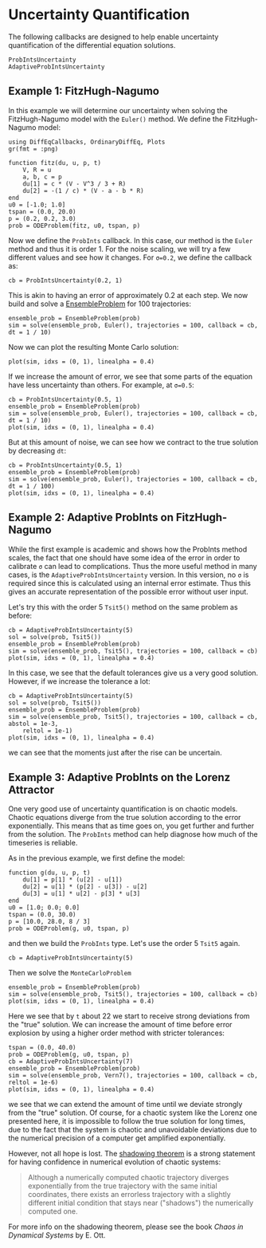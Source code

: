# Uncertainty Quantification

The following callbacks are designed to help enable uncertainty quantification of the
differential equation solutions.

```@docs
ProbIntsUncertainty
AdaptiveProbIntsUncertainty
```

## Example 1: FitzHugh-Nagumo

In this example we will determine our uncertainty when solving the FitzHugh-Nagumo
model with the `Euler()` method. We define the FitzHugh-Nagumo model:

```@example probnum
using DiffEqCallbacks, OrdinaryDiffEq, Plots
gr(fmt = :png)

function fitz(du, u, p, t)
    V, R = u
    a, b, c = p
    du[1] = c * (V - V^3 / 3 + R)
    du[2] = -(1 / c) * (V - a - b * R)
end
u0 = [-1.0; 1.0]
tspan = (0.0, 20.0)
p = (0.2, 0.2, 3.0)
prob = ODEProblem(fitz, u0, tspan, p)
```

Now we define the `ProbInts` callback. In this case, our method is the `Euler`
method and thus it is order 1. For the noise scaling, we will try a few different
values and see how it changes. For `σ=0.2`, we define the callback as:

```@example probnum
cb = ProbIntsUncertainty(0.2, 1)
```

This is akin to having an error of approximately 0.2 at each step. We now build
and solve a [EnsembleProblem](https://docs.sciml.ai/DiffEqDocs/stable/features/ensemble/) for 100 trajectories:

```@example probnum
ensemble_prob = EnsembleProblem(prob)
sim = solve(ensemble_prob, Euler(), trajectories = 100, callback = cb, dt = 1 / 10)
```

Now we can plot the resulting Monte Carlo solution:

```@example probnum
plot(sim, idxs = (0, 1), linealpha = 0.4)
```

If we increase the amount of error, we see that some parts of the
equation have less uncertainty than others. For example, at `σ=0.5`:

```@example probnum
cb = ProbIntsUncertainty(0.5, 1)
ensemble_prob = EnsembleProblem(prob)
sim = solve(ensemble_prob, Euler(), trajectories = 100, callback = cb, dt = 1 / 10)
plot(sim, idxs = (0, 1), linealpha = 0.4)
```

But at this amount of noise, we can see how we contract to the true solution by
decreasing `dt`:

```@example probnum
cb = ProbIntsUncertainty(0.5, 1)
ensemble_prob = EnsembleProblem(prob)
sim = solve(ensemble_prob, Euler(), trajectories = 100, callback = cb, dt = 1 / 100)
plot(sim, idxs = (0, 1), linealpha = 0.4)
```

## Example 2: Adaptive ProbInts on FitzHugh-Nagumo

While the first example is academic and shows how the ProbInts method
scales, the fact that one should have some idea of the error in order
to calibrate `σ` can lead to complications. Thus the more useful method
in many cases, is the `AdaptiveProbIntsUncertainty` version. In this
version, no `σ` is required since this is calculated using an internal
error estimate. Thus this gives an accurate representation of the
possible error without user input.

Let's try this with the order 5 `Tsit5()` method on the same problem as before:

```@example probnum
cb = AdaptiveProbIntsUncertainty(5)
sol = solve(prob, Tsit5())
ensemble_prob = EnsembleProblem(prob)
sim = solve(ensemble_prob, Tsit5(), trajectories = 100, callback = cb)
plot(sim, idxs = (0, 1), linealpha = 0.4)
```

In this case, we see that the default tolerances give us a very good solution. However, if we increase the tolerance a lot:

```@example probnum
cb = AdaptiveProbIntsUncertainty(5)
sol = solve(prob, Tsit5())
ensemble_prob = EnsembleProblem(prob)
sim = solve(ensemble_prob, Tsit5(), trajectories = 100, callback = cb, abstol = 1e-3,
    reltol = 1e-1)
plot(sim, idxs = (0, 1), linealpha = 0.4)
```

we can see that the moments just after the rise can be uncertain.

## Example 3: Adaptive ProbInts on the Lorenz Attractor

One very good use of uncertainty quantification is on chaotic models. Chaotic
equations diverge from the true solution according to the error exponentially.
This means that as time goes on, you get further and further from the solution.
The `ProbInts` method can help diagnose how much of the timeseries is reliable.

As in the previous example, we first define the model:

```@example probnum
function g(du, u, p, t)
    du[1] = p[1] * (u[2] - u[1])
    du[2] = u[1] * (p[2] - u[3]) - u[2]
    du[3] = u[1] * u[2] - p[3] * u[3]
end
u0 = [1.0; 0.0; 0.0]
tspan = (0.0, 30.0)
p = [10.0, 28.0, 8 / 3]
prob = ODEProblem(g, u0, tspan, p)
```

and then we build the `ProbInts` type. Let's use the order 5 `Tsit5` again.

```@example probnum
cb = AdaptiveProbIntsUncertainty(5)
```

Then we solve the `MonteCarloProblem`

```@example probnum
ensemble_prob = EnsembleProblem(prob)
sim = solve(ensemble_prob, Tsit5(), trajectories = 100, callback = cb)
plot(sim, idxs = (0, 1), linealpha = 0.4)
```

Here we see that by `t` about 22 we start to receive strong deviations from the "true" solution.
We can increase
the amount of time before error explosion by using a higher order method
with stricter tolerances:

```@example probnum
tspan = (0.0, 40.0)
prob = ODEProblem(g, u0, tspan, p)
cb = AdaptiveProbIntsUncertainty(7)
ensemble_prob = EnsembleProblem(prob)
sim = solve(ensemble_prob, Vern7(), trajectories = 100, callback = cb, reltol = 1e-6)
plot(sim, idxs = (0, 1), linealpha = 0.4)
```

we see that we can extend the amount of time until we deviate strongly from the "true" solution.
Of course, for a chaotic system like the Lorenz one presented here, it is impossible to follow the true solution
for long times, due to the fact that the system is chaotic and unavoidable deviations due to the numerical precision of a computer get amplified exponentially.

However, not all hope is lost. The [shadowing theorem](http://mathworld.wolfram.com/ShadowingTheorem.html) is a strong statement for having confidence in numerical evolution of chaotic systems:

> Although a numerically computed chaotic trajectory diverges exponentially from the true trajectory with the same initial coordinates, there exists an errorless trajectory with a slightly different initial condition that stays near ("shadows") the numerically computed one.

For more info on the shadowing theorem, please see the book *Chaos in Dynamical Systems* by E. Ott.
